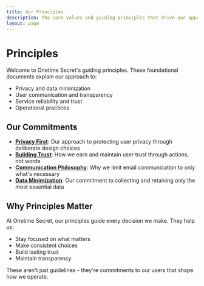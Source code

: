 ```yaml
---
title: Our Principles
description: The core values and guiding principles that drive our approach to privacy and security
layout: page
---
```


# Principles

Welcome to Onetime Secret's guiding principles. These foundational documents explain our approach to:

- Privacy and data minimization
- User communication and transparency
- Service reliability and trust
- Operational practices

## Our Commitments

- **[Privacy First](/principles/privacy-first)**: Our approach to protecting user privacy through deliberate design choices
- **[Building Trust](/principles/trust)**: How we earn and maintain user trust through actions, not words
- **[Communication Philosophy](/principles/communication)**: Why we limit email communication to only what's necessary
- **[Data Minimization](/principles/data-minimization)**: Our commitment to collecting and retaining only the most essential data


## Why Principles Matter

At Onetime Secret, our principles guide every decision we make. They help us:

- Stay focused on what matters
- Make consistent choices
- Build lasting trust
- Maintain transparency

These aren't just guidelines - they're commitments to our users that shape how we operate.
